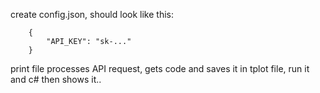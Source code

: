 create config.json, should look like this:

        {
            "API_KEY": "sk-..."
        }



print file processes API request, gets code and saves it in tplot file, run it and c# then shows it..